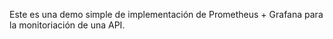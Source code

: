 Este es una demo simple de implementación de Prometheus + Grafana para la monitoriación de una API.
